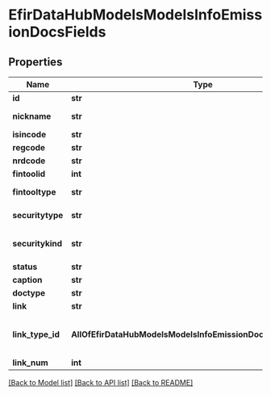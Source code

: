 # EfirDataHubModelsModelsInfoEmissionDocsFields

## Properties
Name | Type | Description | Notes
------------ | ------------- | ------------- | -------------
**id** | **str** | Идентификатор инструмента | [optional] 
**nickname** | **str** | Краткое наименование инструмента | [optional] 
**isincode** | **str** | ISIN | [optional] 
**regcode** | **str** | Регистрационный номер | [optional] 
**nrdcode** | **str** | Код НРД | [optional] 
**fintoolid** | **int** | Идентификатор Интерфакс | [optional] 
**fintooltype** | **str** | Тип финансового инструмента(наименование) | [optional] 
**securitytype** | **str** | Тип выпуска/расписки/фонда | [optional] 
**securitykind** | **str** | Вид выпуска/спонсируемость/тип инвестиций | [optional] 
**status** | **str** | Статус инструмента | [optional] 
**caption** | **str** | Название документа | [optional] 
**doctype** | **str** | Тип документа | [optional] 
**link** | **str** | Ссылка на документ | [optional] 
**link_type_id** | **AllOfEfirDataHubModelsModelsInfoEmissionDocsFieldsLinkTypeId** | Идентификатор типа ссылки на документ:  - 2 - Web ссылки  - 3 - Файлы  2 &#x3D; Web  3 &#x3D; File | [optional] 
**link_num** | **int** | Идентификатор ссылки | [optional] 

[[Back to Model list]](../README.md#documentation-for-models) [[Back to API list]](../README.md#documentation-for-api-endpoints) [[Back to README]](../README.md)

